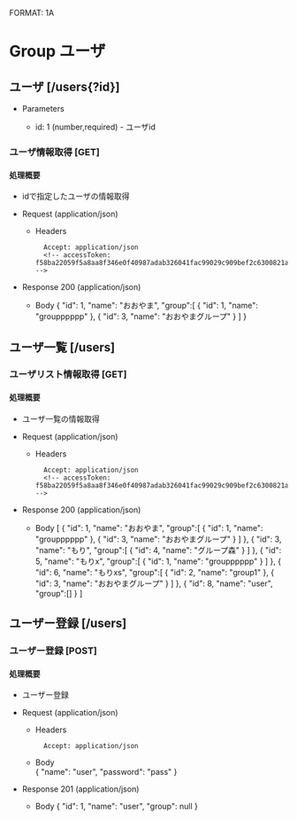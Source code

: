 FORMAT: 1A

# Group ユーザ

## ユーザ [/users{?id}]

+ Parameters

    + id: 1 (number,required) - ユーザid

### ユーザ情報取得 [GET]

#### 処理概要


* idで指定したユーザの情報取得

+ Request (application/json)

    + Headers

            Accept: application/json
            <!-- accessToken: f58ba22059f5a8aa8f346e0f40987adab326041fac99029c909bef2c6300821a -->

+ Response 200 (application/json)

    + Body
    {
    "id": 1,
    "name": "おおやま",
    "group":[
    {
    "id": 1,
    "name": "groupppppp"
    },
    {
    "id": 3,
    "name": "おおやまグループ"
    }
    ]
    }

## ユーザ一覧 [/users]

### ユーザリスト情報取得 [GET]

#### 処理概要

* ユーザ一覧の情報取得

+ Request (application/json)

    + Headers


            Accept: application/json
            <!-- accessToken: f58ba22059f5a8aa8f346e0f40987adab326041fac99029c909bef2c6300821a -->

+ Response 200 (application/json)

    + Body
    [
    {
    "id": 1,
    "name": "おおやま",
    "group":[
    {
    "id": 1,
    "name": "groupppppp"
    },
    {
    "id": 3,
    "name": "おおやまグループ"
    }
    ]
    },
    {
    "id": 3,
    "name": "もり",
    "group":[
    {
    "id": 4,
    "name": "グループ森"
    }
    ]
    },
    {
    "id": 5,
    "name": "もりx",
    "group":[
    {
    "id": 1,
    "name": "groupppppp"
    }
    ]
    },
    {
    "id": 6,
    "name": "もりxs",
    "group":[
    {
    "id": 2,
    "name": "group1"
    },
    {
    "id": 3,
    "name": "おおやまグループ"
    }
    ]
    },
    {
    "id": 8,
    "name": "user",
    "group":[]
    }
    ]

## ユーザー登録 [/users]

### ユーザー登録 [POST]

#### 処理概要

* ユーザー登録

+ Request (application/json)

    + Headers

            Accept: application/json

    + Body        
            {
              "name": "user",
              "password": "pass"
            }

+ Response 201 (application/json)

    + Body
    {
    "id": 1,
    "name": "user",
    "group": null
    }
